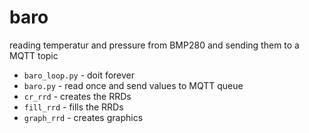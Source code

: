 # baro

reading temperatur and pressure from BMP280 and sending them to a MQTT topic

* `baro_loop.py` - doit forever
* `baro.py` - read once and send values to MQTT queue
* `cr_rrd` - creates the RRDs
* `fill_rrd` - fills the RRDs
* `graph_rrd` - creates graphics
